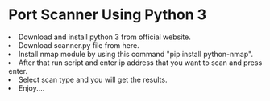 # Port Scanner Using Python 3
<li>Download and install python 3 from official website. </li>
<li>Download scanner.py file from here. </li>
<li>Install nmap module by using this command "pip install python-nmap". </li>
<li>After that run script and enter ip address that you want to scan and press enter.</li>
<li>Select scan type and you will get the results.</li>
<li>Enjoy....</li>
